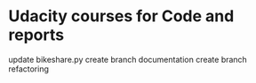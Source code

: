 # Udacity courses for Code and reports
update bikeshare.py
create branch documentation
create branch refactoring
